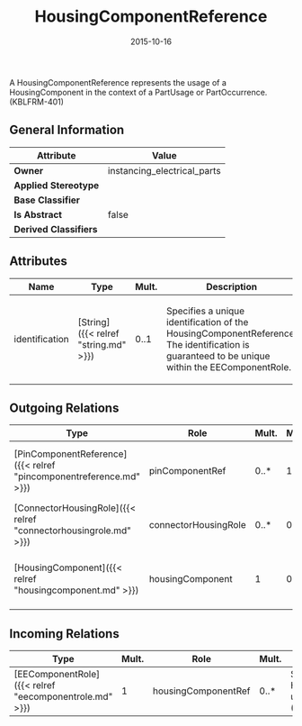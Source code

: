 ﻿---
title: HousingComponentReference
toc: false
type: specs
date: "2015-10-16"
draft: false
specification: VEC
version: 1.1.2
documentType: "Recommendation"
elementType: Class
classes:
  - HousingComponentReference
menu_name: vec-1.1.2
---
<p>A HousingComponentReference represents the usage of a HousingComponent in the context of a PartUsage or PartOccurrence.  (KBLFRM-401) </p>

## General Information

| Attribute               | Value |
|-------------------------|-------|
| **Owner**               | instancing_electrical_parts |
| **Applied Stereotype**  |   |
| **Base Classifier**     |   |
| **Is Abstract**         | false |
| **Derived Classifiers** |   |

## Attributes
|  Name  |  Type  |  Mult.  |  Description  |  Owning Classifier  |
|--------|--------|---------|---------------|--------------|
|identification | [String]({{< relref "string.md" >}}) | 0..1 | <p> Specifies a unique identification of the HousingComponentReference. The identification is guaranteed to be unique within the EEComponentRole.      </p> | [HousingComponentReference]({{< relref "housingcomponentreference.md" >}}) |

## Outgoing Relations
|    Type  |   Role   |   Mult.   |   Mult.   |   Description   |
|----------|----------|-----------|-----------|-----------------|
| [PinComponentReference]({{< relref "pincomponentreference.md" >}}) | pinComponentRef | 0..* | 1 | Specifies the PinComponentReferences used in the HousingComponentReference.  (KBLFRM-401) |
| [ConnectorHousingRole]({{< relref "connectorhousingrole.md" >}}) | connectorHousingRole | 0..* | 0..1 |  |
| [HousingComponent]({{< relref "housingcomponent.md" >}}) | housingComponent | 1 | 0..* | Points to the HousingComponent referenced by the HousingComponent reference.  (KBLFRM-401) |
##  Incoming Relations
|    Type  |   Mult.  |   Role    |   Mult.   |   Description  |
|----------|----------|-----------|-----------|----------------|
| [EEComponentRole]({{< relref "eecomponentrole.md" >}}) | 1 | housingComponentRef | 0..* | Specifies the HousingComponentReferences used in the EEComponentRole.  (KBLFRM-401) |
